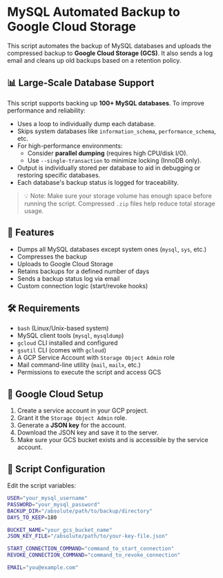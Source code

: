# MySQL Automated Backup to Google Cloud Storage

This script automates the backup of MySQL databases and uploads the compressed backup to **Google Cloud Storage (GCS)**. It also sends a log email and cleans up old backups based on a retention policy.
## 📊 Large-Scale Database Support

This script supports backing up **100+ MySQL databases**. To improve performance and reliability:

- Uses a loop to individually dump each database.
- Skips system databases like `information_schema`, `performance_schema`, etc.
- For high-performance environments:
  - Consider **parallel dumping** (requires high CPU/disk I/O).
  - Use `--single-transaction` to minimize locking (InnoDB only).
- Output is individually stored per database to aid in debugging or restoring specific databases.
- Each database's backup status is logged for traceability.

> 💡 Note: Make sure your storage volume has enough space before running the script. Compressed `.zip` files help reduce total storage usage.

## 📌 Features

- Dumps all MySQL databases except system ones (`mysql`, `sys`, etc.)
- Compresses the backup
- Uploads to Google Cloud Storage
- Retains backups for a defined number of days
- Sends a backup status log via email
- Custom connection logic (start/revoke hooks)

## 🛠️ Requirements

- `bash` (Linux/Unix-based system)
- MySQL client tools (`mysql`, `mysqldump`)
- `gcloud` CLI installed and configured
- `gsutil` CLI (comes with `gcloud`)
- A GCP Service Account with `Storage Object Admin` role
- Mail command-line utility (`mail`, `mailx`, etc.)
- Permissions to execute the script and access GCS

## 🔐 Google Cloud Setup

1. Create a service account in your GCP project.
2. Grant it the `Storage Object Admin` role.
3. Generate a **JSON key** for the account.
4. Download the JSON key and save it to the server.
5. Make sure your GCS bucket exists and is accessible by the service account.

## 🧾 Script Configuration

Edit the script variables:

```bash
USER="your_mysql_username"
PASSWORD="your_mysql_password"
BACKUP_DIR="/absolute/path/to/backup/directory"
DAYS_TO_KEEP=180

BUCKET_NAME="your_gcs_bucket_name"
JSON_KEY_FILE="/absolute/path/to/your-key-file.json"

START_CONNECTION_COMMAND="command_to_start_connection"
REVOKE_CONNECTION_COMMAND="command_to_revoke_connection"

EMAIL="you@example.com"

